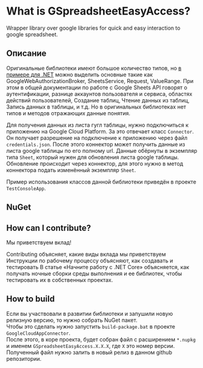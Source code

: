 # What is GSpreadsheetEasyAccess?
Wrapper library over google libraries for quick and easy interaction to google spreadsheet.

## Описание
Оригинальные библиотеки имеют большое количество типов,
но [в примере для .NET](https://developers.google.com/sheets/api/quickstart/dotnet#prerequisites)
можно выделить основные такие как GoogleWebAuthorizationBroker, SheetsService, Request, ValueRange.
При этом в общей документации по работе с Google Sheets API говорят о
аутентификации,
разнице аккаунтов пользователя и сервиса,
областях действий пользователей,
Создание таблиц,
Чтение данных из таблиц,
Запись данных в таблицы,
и т.д.
Но в оригинальных библиотеках нет типов и методов отражающих данные понятия.



Для получения данных из листа гугл таблицы, нужно подключиться к приложению на Google Cloud Platform.
За это отвечает класс ```Connector```. Он получает разрешение на подключение к приложению через файл
```credentials.json```. После этого коннектор может получить данные из листа google таблицы по его полному url.
Данные обёрнуты в экземпляр типа ```Sheet```, который нужен для обновления листа google таблицы.
Обновление происходит через коннектор, для этого нужно в метод коннектора подать изменённый экземпляр ```Sheet```.

Пример использования классов данной библиотеки приведён в проекте ```TestConsoleApp```.  


## NuGet

## How can I contribute?
Мы приветствуем вклад!

Contributing объясняет, какие виды вклада мы приветствуем
Инструкции по рабочему процессу объясняют, как создавать и тестировать
В статье «Начните работу с .NET Core» объясняется, как получать ночные сборки среды выполнения и ее библиотек, чтобы тестировать их в собственных проектах.

## How to build
Если вы участвовали в развитии библиотеки и запушили новую релизную версию, то нужно собрать NuGet пакет.  
Чтобы это сделать нужно запустить ```build-package.bat``` в проекте ```GoogleCloudAppConnector```.  
После этого, в коре проекта, будет собран файл с расширением ```*.nupkg``` и именем ```GSpreadsheetEasyAccess.X.X.X```, где ```X``` это номер версии. Полученный файл нужно залить в новый релиз в данном github репозитории.

